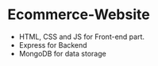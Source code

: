 # Ecommerce-Website

- HTML, CSS and JS for Front-end part.
- Express for Backend
- MongoDB for data storage

